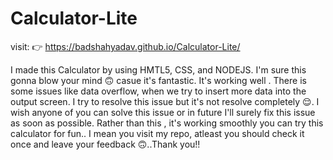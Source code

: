    # Calculator-Lite
visit: 👉 https://badshahyadav.github.io/Calculator-Lite/

I made this Calculator by using HMTL5, CSS, and NODEJS. I'm sure this gonna blow your mind 🙃 casue it's fantastic. It's working well . There is some issues like data overflow, when we try to insert more data into the output screen. I try to resolve this issue but it's not resolve completely 😌. I wish anyone of you can solve this issue or in future I'll surely fix this issue as soon as possible. Rather than this , it's working smoothly you can try this calculator for fun.. I mean you visit my repo, atleast you should check it once and leave your feedback 🙃..Thank you!!
